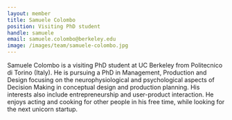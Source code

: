 ```yaml
---
layout: member
title: Samuele Colombo
position: Visiting PhD student
handle: samuele
email: samuele.colombo@berkeley.edu
image: /images/team/samuele-colombo.jpg
---
```


Samuele Colombo is a visiting PhD student at UC Berkeley from Politecnico di Torino (Italy). He is pursuing a PhD in Management, Production and Design focusing on the neurophysiological and psychological aspects of Decision Making in conceptual design and production planning. His interests also include entrepreneurship and user-product interaction. He enjoys acting and cooking for other people in his free time, while looking for the next unicorn startup.
